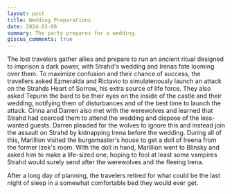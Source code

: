 ```yaml
---
layout: post
title: Wedding Preparations
date: 2024-03-08
summary: The party prepares for a wedding.
giscus_comments: true
---
```


The lost travelers gather allies and prepare to run an ancient ritual designed to imprison a dark power, with Strahd's wedding and Irenas fate looming over them. To maximize confusion and their chance of success, the travellers asked Ezmeralda and Rictavio to simulatenously launch an attack on the Strahds Heart of Sorrow, his extra source of life force. They also asked Tepurin the bard to be their eyes on the inside of the castle and their wedding, notifying them of disturbances and of the best time to launch the attack. Cinna and Darren also met with the werewolves and learned that Strahd had coerced them to attend the wedding and dispose of the less-wanted guests. Darren pleaded for the wolves to ignore this and instead join the assault on Strahd by kidnapping Irena before the wedding.
During all of this, Marillion visited the burgomaster's house to get a doll of Ireena from the former Izek's room. With the doll in hand, Marillion went to Blinsky and asked him to make a life-sized one, hoping to fool at least some vampires Strahd would surely send after the werewolves and the fleeing Irena.

After a long day of planning, the travelers retired for what could be the last night of sleep in a somewhat comfortable bed they would ever get.
